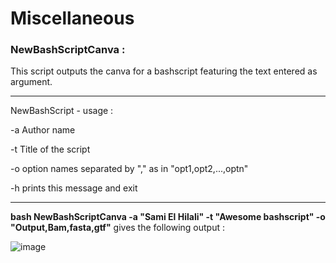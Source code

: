 # Miscellaneous

### NewBashScriptCanva :

This script outputs the canva for a bashscript featuring the text entered as argument.

-------------------------------------------------------
NewBashScript - usage :

-a Author name

-t Title of the script

-o option names separated by "," as in "opt1,opt2,...,optn"

-h prints this message and exit

-------------------------------------------------------

**bash NewBashScriptCanva -a "Sami El Hilali" -t "Awesome bashscript" -o "Output,Bam,fasta,gtf"** gives the following output :

![image](https://user-images.githubusercontent.com/37333782/171440249-bff4ef67-1329-456b-a336-7e2dff09d471.png)
